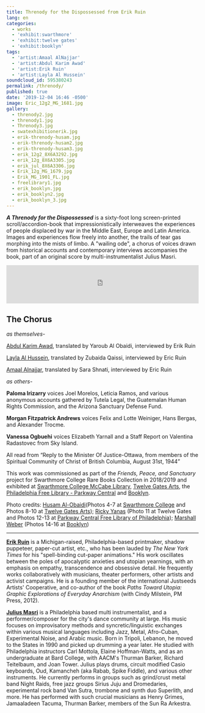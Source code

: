 ```yaml
---
title: Threnody for the Dispossessed from Erik Ruin
lang: en
categories:
  - works
  - 'exhibit:swarthmore'
  - 'exhibit:twelve gates'
  - 'exhibit:booklyn'
tags:
  - 'artist:Amaal AlNajjar'
  - 'artist:Abdul Karim Awad'
  - 'artist:Erik Ruin'
  - 'artist:Layla Al Hussein'
soundcloud_id: 595380243
permalink: /threnody/
published: true
date: '2019-12-04 16:46 -0500'
image: Eric_12g2_MG_1681.jpg
gallery:
  - threnody2.jpg
  - threnody1.jpg
  - Threnody3.jpg
  - swatexhibitionerik.jpg
  - erik-threnody-husam.jpg
  - erik-threnody-husam2.jpg
  - erik-threnody-husam3.jpg
  - erik_12g2_8X6A3292.jpg
  - erik_12g_8X6A3305.jpg
  - erik_jul_8X6A3306.jpg
  - Erik_12g_MG_1679.jpg
  - Erik_MG_1901_FL.jpg
  - freelibrary1.jpg
  - erik_booklyn.jpg
  - erik_booklyn2.jpg
  - erik_booklyn_3.jpg
---
```


***A Threnody for the Dispossessed*** is a sixty-foot long screen-printed scroll/accordion-book that impressionistically interweaves the experiences of people displaced by war in the Middle East, Europe and Latin America. Images and experiences flow freely into another, the trails of tear gas morphing into the mists of limbo. A "wailing ode", a chorus of voices drawn from historical accounts and contemporary interviews accompanies the book, part of an original score  by multi-instrumentalist Julius Masri.

<iframe width="100%" max-width="800px" height="100px" scrolling="no" frameborder="no" src="https://w.soundcloud.com/player/?url=https%3A//api.soundcloud.com/tracks/{{ page.soundcloud_id }}&amp;auto_play=false&amp;hide_related=false&amp;show_comments=true&amp;show_user=false&amp;scrolling=true&amp;show_artwork=true&amp;show_reposts=false&amp;visual=false"></iframe>

## The Chorus

*as themselves-*

[Abdul Karim Awad](/artist-abdul-karim-awad), translated by Yaroub Al Obaidi, interviewed by Erik Ruin

[Layla Al Hussein](/artist-layla-al-hussein), translated by Zubaida Qaissi, interviewed by Eric Ruin

[Amaal Alnajjar](/artist-amaal-alnajjar), translated by Sara Shnati, interviewed by Eric Ruin

*as others-*

**Paloma Irizarry** voices Joel Morelos, Leticia Ramos, and various anonymous accounts gathered by Tutela Legal, the Guatemalan Human Rights Commission, and the Arizona Sanctuary Defense Fund.

**Morgan Fitzpatrick Andrews** voices Felix and Lotte Weiniger, Hans Bergas, and Alexander Trocme.

**Vanessa Ogbuehi** voices Elizabeth Yarnall and a Staff Report on Valentina Radastovec from Sky Island.

All read from “Reply to the Minister Of Justice-Ottawa, from members of the Spiritual Community of Christ of British Columbia, August 31st, 1944”

This work was commissioned as part of the _Friends, Peace, and Sanctuary_ project for Swarthmore College Rare Books Collection in 2018/2019 and exhibited at [Swarthmore College McCabe Library](https://www.swarthmore.edu/libraries/mccabe-library), [Twelve Gates Arts](http://www.twelvegatesarts.org/), the [Philadelphia Free Library - Parkway Central](https://libwww.freelibrary.org/locations/parkway-central-library) and [Booklyn](http://booklyn.org/).

Photo credits: [Husam Al-Obaidi](https://www.facebook.com/Say-Cheese-106758220748744/)(Photos 4-7 at [Swarthmore College](https://www.swarthmore.edu/libraries/mccabe-library) and Photos 8-10 at [Twelve Gates Arts](http://www.twelvegatesarts.org/)); [Ricky Yanas](http://rickyyanas.com/) (Photo 11 at Twelve Gates and Photos 12-13 at [Parkway Central Free Library of Philadelphia](https://libwww.freelibrary.org/locations/parkway-central-library)); [Marshall Weber](https://www.instagram.com/marshallsweber/?hl=en) (Photos 14-16 at [Booklyn](http://booklyn.org/))


---

[**Erik Ruin**](/artist-erik-ruin) is a Michigan-raised, Philadelphia-based printmaker, shadow puppeteer, paper-cut artist, etc., who has been lauded by *The New York Times* for his "spell-binding cut-paper animations." His work oscillates between the poles of apocalyptic anxieties and utopian yearnings, with an emphasis on empathy, transcendence and obsessive detail. He frequently works collaboratively with musicians, theater performers, other artists and activist campaigns. He is a founding member of the international Justseeds Artists' Cooperative, and co-author of the book *Paths Toward Utopia: Graphic Explorations of Everyday Anarchism* (with Cindy Milstein, PM Press, 2012).

[**Julius Masri**](http://www.juliusmasri.com/) is a Philadelphia based multi instrumentalist, and a performer/composer for the city's dance community at large. His music focuses on improvisatory methods and syncretic/linguistic exchanges within various musical languages including Jazz, Metal, Afro-Cuban, Experimental Noise, and Arabic music. Born in Tripoli, Lebanon, he moved to the States in 1990 and picked up drumming a year later. He studied with Philadelphia instructors Carl Mottola, Elaine Hoffman-Watts, and as an undergraduate at Bard College, with AACM's Thurman Barker, Richard Teitelbaum, and Joan Tower. Julius plays drums, circuit modified Casio keyboards, Oud, Kamancheh (aka Rabab, Spike Fiddle), and various other instruments. He currently performs in groups such as grind/crust metal band Night Raids, free jazz groups Sirius Juju and Dromedaries, experimental rock band Van Sutra, trombone and synth duo Superlith, and more. He has performed with such crucial musicians as Henry Grimes, Jamaaladeen Tacuma, Thurman Barker, members of the Sun Ra Arkestra.
